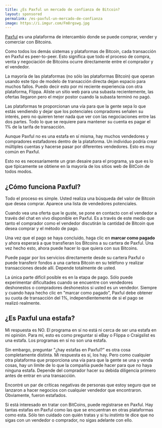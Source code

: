 ```yaml
---
title: ¿Es Paxful un mercado de confianza de Bitcoin?
layout: sponsored
permalink: /es-paxful-un-mercado-de-confianza
image: https://i.imgur.com/Fm8rgswg.jpg
---
```

[Paxful](https://paxful.com/user/cash2crypto) es una plataforma de intercambio donde se puede comprar, vender y comerciar con Bitcoins.


Como todos los demás sistemas y plataformas de Bitcoin, cada transacción en Paxful es peer-to-peer. Esto significa que todo el proceso de compra, venta y negociación de Bitcoins ocurre directamente entre el comprador y el vendedor.


La mayoría de las plataformas (no sólo las plataformas Bitcoin) que operan usando este tipo de modelo de transacción directa dejan espacio para muchos fallos. Puedo decir esto por mi reciente experiencia con otra plataforma, Flippa. Aliste un sitio web para una subasta recientemente, las ofertas llegaron pero el mejor postor cuando la subasta terminó no pagó.


Las plataformas te proporcionan una vía para que la gente sepa lo que estás vendiendo y dejar que los potenciales compradores señalen su interés, pero no quieren tener nada que ver con las negociaciones entre las dos partes. Todo lo que se requiere para mantener su cuenta es pagar el 1% de la tarifa de transacción.


Aunque Paxful no es una estafa en sí misma, hay muchos vendedores y compradores estafadores dentro de la plataforma. Un individuo podría crear múltiples cuentas y hacerse pasar por diferentes vendedores. Esto es muy común en Paxful.


Esto no es necesariamente un gran desaire para el programa, ya que es lo que típicamente se obtiene en la mayoría de los sitios web de BitCoin de todos modos.


## ¿Cómo funciona Paxful?


Todo el proceso es simple. Usted realiza una búsqueda del valor de Bitcoin que desea comprar. Aparece una lista de vendedores potenciales.


Cuando vea una oferta que le guste, se pone en contacto con el vendedor a través del chat en vivo disponible en Paxful. Es a través de este medio que tanto el comprador como el vendedor discutirán la cantidad de Bitcoin que desea comprar y el método de pago.


Una vez que el pago se haya concluido, haga clic en **marcar como pagado** y ahora esperará a que transfieran los Bitcoins a su cartera de Paxful. Una vez hecho esto, ahora puede hacer lo que quiera con sus Bitcoins.


Puede pagar por los servicios directamente desde su cartera Paxful o puede transferir fondos a una cartera Bitcoin en su teléfono y realizar transacciones desde allí. Depende totalmente de usted.


La única parte difícil posible es en la etapa de pago. Sólo puede experimentar dificultades cuando se encuentre con vendedores deshonestos o compradores deshonestos si usted es un vendedor. Siempre y cuando haya hecho clic en "marcar como pagado", Paxful debe obtener su cuota de transacción del 1%, independientemente de si el pago se realizó realmente.


## ¿Es Paxful una estafa?


Mi respuesta es NO. El programa en sí no está ni cerca de ser una estafa en mi opinión. Para mí, esto es como preguntar si eBay o Flippa o Craigslist es una estafa. Los programas en sí no son una estafa.


Sin embargo, preguntar "¿hay estafas en Paxful?" es otra cosa completamente distinta. Mi respuesta es sí, los hay. Pero como cualquier otra plataforma que proporciona una vía para que la gente se una y venda cosas, hay un límite de lo que la compañía puede hacer para que no haya ninguna estafa. Depende del comprador hacer su debida diligencia primero antes de entrar en una transacción.


Encontré un par de críticas negativas de personas que estoy seguro que se lanzaron a hacer negocios con cualquier vendedor que encontraron. Obviamente, fueron estafados.

Si está interesado en tratar con BitCoins, puede registrarse en Paxful. Hay tantas estafas en Paxful como las que se encuentran en otras plataformas como esta. Sólo ten cuidado con quién tratas y si tu instinto te dice que no sigas con un vendedor o comprador, no sigas adelante con ello.


